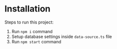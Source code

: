 # Installation

Steps to run this project:

1. Run `npm i` command
2. Setup database settings inside `data-source.ts` file
3. Run `npm start` command
